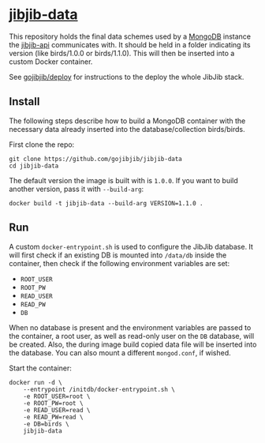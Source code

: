 # [jibjib-data](https://github.com/gojibjib/jibjib-data)

This repository holds the final data schemes used by a [MongoDB](https://mongodb.com) instance the [jibjib-api](https://github.com/gojibjib-jibjib-api) communicates with. It should be held in a folder indicating its version (like birds/1.0.0 or birds/1.1.0). This will then be inserted into a custom Docker container.

See [gojibjib/deploy](https://github.com/gojibjib/deploy) for instructions to the deploy the whole JibJib stack.

## Install

The following steps describe how to build a MongoDB container with the necessary data already inserted into the database/collection birds/birds.

First clone the repo:

```
git clone https://github.com/gojibjib/jibjib-data
cd jibjib-data
```

The default version the image is built with is `1.0.0`. If you want to build another version, pass it with `--build-arg`:

```
docker build -t jibjib-data --build-arg VERSION=1.1.0 .
```

## Run

A custom `docker-entrypoint.sh` is used to configure the JibJib database. It will first check if an existing DB is mounted into `/data/db` inside the container, then check if the following environment variables are set:

- `ROOT_USER`
- `ROOT_PW`
- `READ_USER`
- `READ_PW`
- `DB`

When no database is present and the environment variables are passed to the container, a root user, as well as read-only user on the `DB` database, will be created. Also, the during image build copied data file will be inserted into the database. You can also mount a different `mongod.conf`, if wished.

Start the container:

```
docker run -d \
    --entrypoint /initdb/docker-entrypoint.sh \
    -e ROOT_USER=root \
    -e ROOT_PW=root \
    -e READ_USER=read \
    -e READ_PW=read \
    -e DB=birds \
    jibjib-data
```